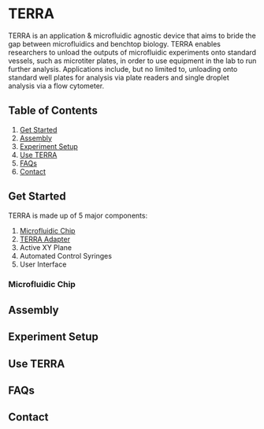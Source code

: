 # TERRA
TERRA is an application & microfluidic agnostic device that aims to bride the gap between microfluidics and benchtop biology. TERRA enables researchers to unload the outputs of microfluidic experiments onto standard vessels, such as microtiter plates, in order to use equipment in the lab to run further analysis. Applications include, but no limited to, unloading onto standard well plates for analysis via plate readers and single droplet analysis via a flow cytometer.   
## Table of Contents
1. [Get Started](#get-started)
2. [Assembly](#assembly)
3. [Experiment Setup](#experiment-setup)
4. [Use TERRA](#use-terra)
5. [FAQs](#faqs)
6. [Contact](#contact)

## Get Started
TERRA is made up of 5 major components:  
  1. [Microfluidic Chip](#microfluidic-chip)    
  2. [TERRA Adapter](#terra-adapter)  
  3. Active XY Plane
  4. Automated Control Syringes
  5. User Interface  

### Microfluidic Chip



## Assembly

## Experiment Setup

## Use TERRA

## FAQs

## Contact
